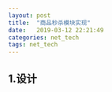 ```yaml
---
layout: post
title:  "商品秒杀模块实现"
date:   2019-03-12 22:21:49
categories: net_tech
tags: net_tech
---
```


## 1.设计
